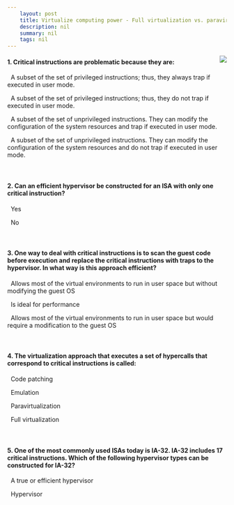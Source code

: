 ```yaml
---
    layout: post
    title: Virtualize computing power - Full virtualization vs. paravirtualization
    description: nil
    summary: nil
    tags: nil
---
```



 <a target="_blank" href="https://docs.microsoft.com/en-us/learn/modules/cmu-virtualize-computing-power/2-full-virtualization/"><i class="fas fa-external-link-alt"></i> </a>
 <img align="right" src="https://docs.microsoft.com/en-us/learn/achievements/cmu-cloud-developer/virtualize-computing-power.svg">
####  1. Critical instructions are problematic because they are:


<i class='far fa-square'></i> &nbsp;&nbsp;A subset of the set of privileged instructions; thus, they always trap if executed in user mode.

<i class='far fa-square'></i> &nbsp;&nbsp;A subset of the set of privileged instructions; thus, they do not trap if executed in user mode.

<i class='far fa-square'></i> &nbsp;&nbsp;A subset of the set of unprivileged instructions. They can modify the configuration of the system resources and trap if executed in user mode.

<i class='fas fa-check-square' style='color: Dodgerblue;'></i> &nbsp;&nbsp;A subset of the set of unprivileged instructions. They can modify the configuration of the system resources and do not trap if executed in user mode.
<br />
<br />
<br />

####  2. Can an efficient hypervisor be constructed for an ISA with only one critical instruction?


<i class='far fa-square'></i> &nbsp;&nbsp;Yes

<i class='fas fa-check-square' style='color: Dodgerblue;'></i> &nbsp;&nbsp;No
<br />
<br />
<br />

####  3. One way to deal with critical instructions is to scan the guest code before execution and replace the critical instructions with traps to the hypervisor. In what way is this approach efficient?


<i class='fas fa-check-square' style='color: Dodgerblue;'></i> &nbsp;&nbsp;Allows most of the virtual environments to run in user space but without modifying the guest OS

<i class='far fa-square'></i> &nbsp;&nbsp;Is ideal for performance

<i class='far fa-square'></i> &nbsp;&nbsp;Allows most of the virtual environments to run in user space but would require a modification to the guest OS
<br />
<br />
<br />

####  4. The virtualization approach that executes a set of hypercalls that correspond to critical instructions is called:


<i class='far fa-square'></i> &nbsp;&nbsp;Code patching

<i class='far fa-square'></i> &nbsp;&nbsp;Emulation

<i class='fas fa-check-square' style='color: Dodgerblue;'></i> &nbsp;&nbsp;Paravirtualization

<i class='far fa-square'></i> &nbsp;&nbsp;Full virtualization
<br />
<br />
<br />

####  5. One of the most commonly used ISAs today is IA-32. IA-32 includes 17 critical instructions. Which of the following hypervisor types can be constructed for IA-32?


<i class='far fa-square'></i> &nbsp;&nbsp;A true or efficient hypervisor

<i class='fas fa-check-square' style='color: Dodgerblue;'></i> &nbsp;&nbsp;Hypervisor
<br />
<br />
<br />
